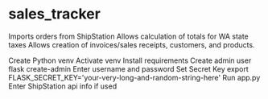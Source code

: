 # sales_tracker
Imports orders from ShipStation
Allows calculation of totals for WA state taxes
Allows creation of invoices/sales receipts, customers, and products.

Create Python venv
Activate venv
Install requirements
Create admin user
    flask create-admin
    Enter username and password
Set Secret Key
    export FLASK_SECRET_KEY='your-very-long-and-random-string-here'
Run app.py
Enter ShipStation api info if used

